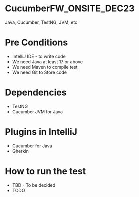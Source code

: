 # CucumberFW_ONSITE_DEC23
Java, Cucumber, TestNG, JVM, etc
# Pre Conditions
- IntelliJ IDE - to write code
- We need Java at least 17 or above
- We need Maven to compile test
- We need Git to Store code

# Dependencies
- TestNG
- Cucumber JVM for Java
# Plugins in IntelliJ
- Cucumber for Java
- Gherkin
# How to run the test
- TBD - To be decided
- TODO
